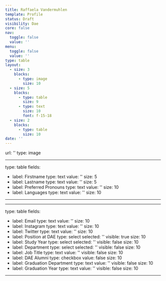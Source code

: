 ```yaml
---
title: Raffaela Vandermuhlen
template: Profile
status: Draft
visibility: Dae
core: false
nav:
  toggle: false
  value: ''
menu:
  toggle: false
  value: ''
type: table
layout:
  - size: 3
    blocks:
      - type: image
        size: 10
  - size: 5
    blocks:
      - type: table
        size: 9
      - type: text
        size: 10
        font: f-15-18
  - size: 2
    blocks:
      - type: table
        size: 10
date: ''
---
```


url: ''
type: image

---

type: table
fields:
  - label: Firstname
    type: text
    value: ''
    size: 5
  - label: Lastname
    type: text
    value: ''
    size: 5
  - label: Preferred Pronouns
    type: text
    value: ''
    size: 10
  - label: Languages
    type: text
    value: ''
    size: 10

---



---

type: table
fields:
  - label: Email
    type: text
    value: ''
    size: 10
  - label: Instagram
    type: text
    value: ''
    size: 10
  - label: Twitter
    type: text
    value: ''
    size: 10
  - label: Position at DAE
    type: select
    selected: ''
    visible: true
    size: 10
  - label: Study Year
    type: select
    selected: ''
    visible: false
    size: 10
  - label: Department
    type: select
    selected: ''
    visible: false
    size: 10
  - label: Job Title
    type: text
    value: ''
    visible: false
    size: 10
  - label: DAE Alumni
    type: checkbox
    value: false
    size: 10
  - label: Graduation Department
    type: text
    value: ''
    visible: false
    size: 10
  - label: Graduation Year
    type: text
    value: ''
    visible: false
    size: 10

---
